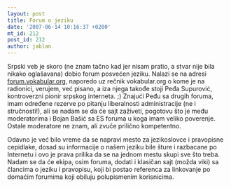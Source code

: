 ```yaml
---
layout: post
title: Forum o jeziku
date: '2007-06-14 10:16:37 +0200'
mt_id: 212
post_id: 212
author: jablan
---
```

Srpski veb je skoro (ne znam tačno kad jer nisam pratio, a stvar nije bila nikako oglašavana) dobio forum posvećen jeziku. Nalazi se na adresi [forum.vokabular.org](http://forum.vokabular.org/), naporedo uz rečnik vokabular.org o kome je na radionici, verujem, već pisano, a iza njega takođe stoji Peđa Supurović, kontroverzni pionir srpskog interneta. ;) Znajući Peđu sa drugih foruma, imam određene rezerve po pitanju liberalnosti administracije (ne i stručnosti!), ali se nadam se da će sajt zaživeti, pogotovu što je među moderatorima i Bojan Bašić sa ES foruma u koga imam veliko poverenje. Ostale moderatore ne znam, ali zvuče prilično kompetentno.

Odavno je već bilo vreme da se napravi mesto za jezikoslovce i pravopisne cepidlake, dosad su informacije o našem jeziku bile šture i razbacane po Internetu i ovo je prava prilika da se na jednom mestu skupi sve što treba. Nadam se da će ekipa, osim foruma, dodati i klasičan sajt (možda viki) sa člancima o jeziku i pravopisu, koji bi postao referenca za linkovanje po domaćim forumima koji obiluju polupismenim korisnicima.

